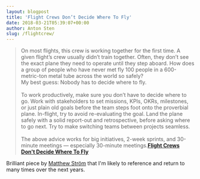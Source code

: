 ```yaml
---
layout: blogpost
title: 'Flight Crews Don’t Decide Where To Fly'
date: 2018-03-21T05:39:07+00:00
author: Anton Sten
slug: /flightcrew/
---
```


>On most flights, this crew is working together for the first time. A given flight’s crew usually didn’t train together. Often, they don’t see the exact plane they need to operate until they step aboard. How does a group of people who have never met fly 100 people in a 600-metric-ton metal tube across the world so safely?<br />
My best guess: Nobody has to decide where to fly.
<br /><br />
To work productively, make sure you don’t have to decide where to go. Work with stakeholders to set missions, KPIs, OKRs, milestones, or just plain old goals before the team steps foot onto the proverbial plane. In-flight, try to avoid re-evaluating the goal. Land the plane safely with a solid report-out and retrospective, before asking where to go next. Try to make switching teams between projects seamless.
<br /><br />
The above advice works for big initiatives, 2-week sprints, and 30-minute meetings — especially 30-minute meetings.**[Flight Crews Don't Decide Where To Fly](https://matthewstrom.com/writing/crews.html)**

Brilliant piece by [Matthew Ström](https://matthewstrom.com/) that I'm likely to reference and return to many times over the next years.
